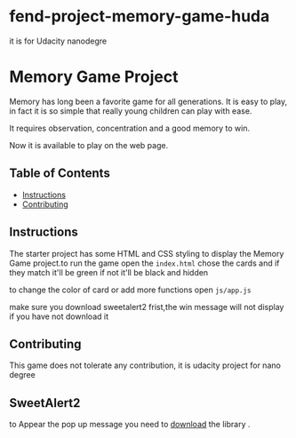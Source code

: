 # fend-project-memory-game-huda
it is for Udacity nanodegre

# Memory Game Project
Memory has long been a favorite game for all generations. It is easy to play, in fact it is so simple that really young children can play with ease.

It requires observation, concentration and a good memory to win.

Now it is available to play on the web page.

## Table of Contents

* [Instructions](#instructions)
* [Contributing](#contributing)

## Instructions

The starter project has some HTML and CSS styling to display the Memory Game project.to run the game open the `index.html` chose the cards and if they match it'll be green if not it'll be black and hidden

to change the color of card or add more functions open `js/app.js` 

make sure you download sweetalert2 frist,the win message will not display if you have not download it 



## Contributing
This game does not tolerate any contribution, it is udacity project for nano degree


## SweetAlert2

to Appear the pop up message you need to [download](https://sweetalert2.github.io) the library .
